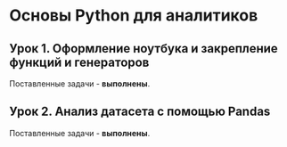 # Основы Python для аналитиков

## Урок 1. Оформление ноутбука и закрепление функций и генераторов

Поставленные задачи - **выполнены**.

## Урок 2. Анализ датасета с помощью Pandas

Поставленные задачи - **выполнены**.
